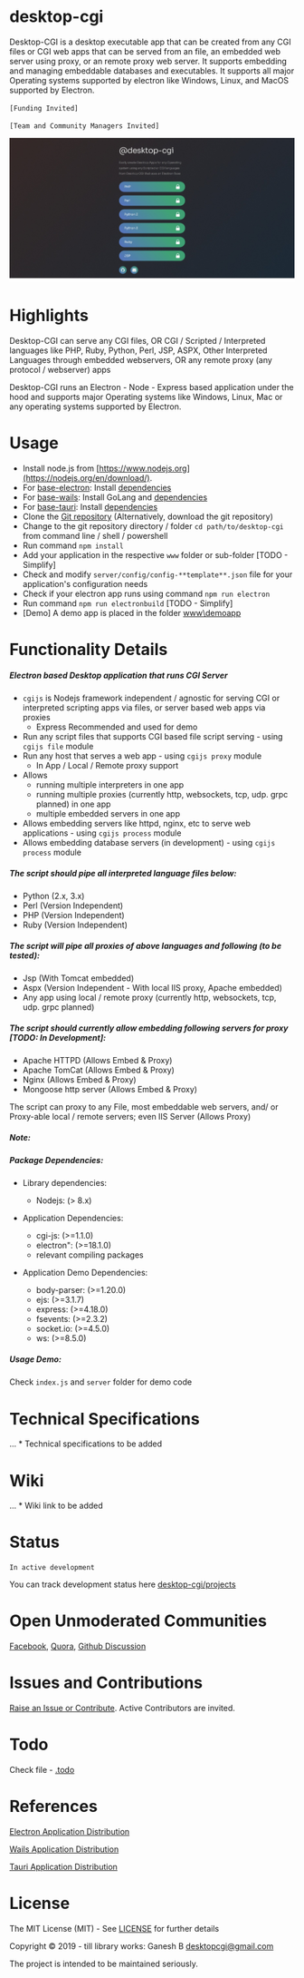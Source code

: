 # desktop-cgi
Desktop-CGI is a desktop executable app that can be created from any CGI files or CGI web apps that can be served from an file, an embedded web server using proxy, or an remote proxy web server. It supports embedding and managing embeddable databases and executables. It supports all major Operating systems supported by electron like Windows, Linux, and MacOS supported by Electron.


`[Funding Invited]`


`[Team and Community Managers Invited]`


![Desktop CGI](./dev_support/assets/desktop-cgi.jpeg)


# Highlights


Desktop-CGI can serve any CGI files, OR CGI / Scripted / Interpreted languages like PHP, Ruby, Python, Perl, JSP, ASPX, Other Interpreted Languages through embedded webservers, OR any remote proxy (any protocol / webserver) apps 


Desktop-CGI runs an Electron - Node - Express based application under the hood and supports major Operating systems like Windows, Linux, Mac or any operating systems supported by Electron.


# Usage


* Install node.js from [https://www.nodejs.org](https://nodejs.org/en/download/).
* For [base-electron](https://github.com/desktop-cgi/base-electron): Install [dependencies](https://github.com/desktop-cgi/base-electron/blob/a885d410503438e01a86758a67fe65f04b580091/readme.install.dependencies.links.txt) 
* For [base-wails](https://github.com/desktop-cgi/base-wails): Install GoLang and [dependencies](https://github.com/desktop-cgi/base-wails/blob/14f76e6aa99c3bb641ed1ac174eb6ca2a07ff9eb/readme.install.dependencies.links.txt) 
* For [base-tauri](https://github.com/desktop-cgi/base-tauri): Install [dependencies](https://github.com/desktop-cgi/base-tauri/blob/ebdc2cc29502518ab0e60b60bafbe21c4f5fe546/readme.install.dependencies.links.txt) 
* Clone the [Git repository](https://github.com/desktop-cgi/desktop-cgi) (Alternatively, download the git repository)
* Change to the git repository directory / folder `cd path/to/desktop-cgi` from command line / shell / powershell
* Run command `npm install`
* Add your application in the respective `www` folder or sub-folder [TODO - Simplify]
* Check and modify `server/config/config-**template**.json` file for your application's configuration needs
* Check if your electron app runs using command `npm run electron`
* Run command `npm run electronbuild` [TODO - Simplify]
* [Demo] A demo app is placed in the folder [www\demoapp](./www/demoapp)


# Functionality Details


##### Electron based Desktop application that runs CGI Server

* `cgijs` is Nodejs framework independent / agnostic for serving CGI or interpreted scripting apps via files, or server based web apps via proxies
    - Express Recommended and used for demo
* Run any script files that supports CGI based file script serving - using `cgijs file` module
* Run any host that serves a web app - using `cgijs proxy` module
    - In App / Local / Remote proxy support
* Allows
    - running multiple interpreters in one app
    - running multiple proxies (currently http, websockets, tcp, udp. grpc planned) in one app
    - multiple embedded servers in one app
* Allows embedding servers like httpd, nginx, etc to serve web applications - using `cgijs process` module
* Allows embedding database servers (in development) - using `cgijs process` module


##### The script should pipe all interpreted language files below:

* Python (2.x, 3.x)
* Perl (Version Independent)
* PHP (Version Independent)
* Ruby (Version Independent)
<!-- * .NET (Version Independent) -->
<!-- * JSP (Version Independent) -->


##### The script will pipe all proxies of above languages and following (to be tested):

* Jsp (With Tomcat embedded)
* Aspx (Version Independent - With local IIS proxy, Apache embedded)
* Any app using local / remote proxy (currently http, websockets, tcp, udp. grpc planned)


##### The script should currently allow embedding following servers for proxy [TODO: In Development]:

* Apache HTTPD (Allows Embed & Proxy)
* Apache TomCat (Allows Embed & Proxy)
* Nginx (Allows Embed & Proxy)
* Mongoose http server (Allows Embed & Proxy)

The script can proxy to any File, most embeddable web servers, and/ or Proxy-able local / remote servers; even IIS Server (Allows Proxy)


##### Note:


##### Package Dependencies:

* Library dependencies:
    - Nodejs: (> 8.x)

* Application Dependencies:
    - cgi-js: (>=1.1.0)
    - electron": (>=18.1.0)
    - relevant compiling packages

* Application Demo Dependencies:
    - body-parser: (>=1.20.0)
    - ejs: (>=3.1.7)
    - express: (>=4.18.0)
    - fsevents: (>=2.3.2)
    - socket.io: (>=4.5.0)
    - ws: (>=8.5.0)

##### Usage Demo:

Check `index.js` and `server` folder for demo code


# Technical Specifications

...  * Technical specifications to be added


# Wiki

...  * Wiki link to be added


# Status

    In active development
You can track development status here [desktop-cgi/projects](https://github.com/orgs/desktop-cgi/projects/2)


# Open Unmoderated Communities

[Facebook](https://www.facebook.com/groups/732258757997109), [Quora](https://desktopcgi.quora.com/), [Github Discussion](https://github.com/desktop-cgi/desktop-cgi/discussions)


# Issues and Contributions

[Raise an Issue or Contribute](https://github.com/desktop-cgi/desktop-cgi/issues). Active Contributors are invited.


# Todo

Check file - [.todo](https://github.com/desktop-cgi/desktop-cgi/blob/main/dev_support/todo/.todo)


# References

[Electron Application Distribution](https://www.electronjs.org/docs/tutorial/application-distribution)

[Wails Application Distribution](https://wails.io/docs/gettingstarted/building)

[Tauri Application Distribution](https://tauri.app/v1/guides/distribution/publishing)


# License

The MIT License (MIT) - See [LICENSE](./LICENSE) for further details


Copyright © 2019 - till library works:
    Ganesh B <desktopcgi@gmail.com>

The project is intended to be maintained seriously.
<!-- Consider latest version feature: https://api.github.com/repos/DEDAjs/deda-service-manager/releases/latest -->
